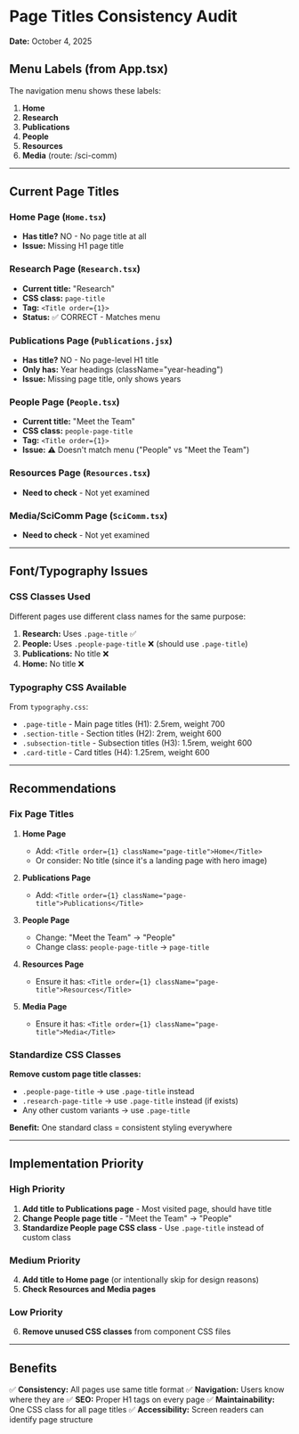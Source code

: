 # Page Titles Consistency Audit

**Date:** October 4, 2025

## Menu Labels (from App.tsx)

The navigation menu shows these labels:
1. **Home**
2. **Research**
3. **Publications**
4. **People**
5. **Resources**
6. **Media** (route: /sci-comm)

---

## Current Page Titles

### Home Page (`Home.tsx`)
- **Has title?** NO - No page title at all
- **Issue:** Missing H1 page title

### Research Page (`Research.tsx`)
- **Current title:** "Research"
- **CSS class:** `page-title`
- **Tag:** `<Title order={1}>`
- **Status:** ✅ CORRECT - Matches menu

### Publications Page (`Publications.jsx`)
- **Has title?** NO - No page-level H1 title
- **Only has:** Year headings (className="year-heading")
- **Issue:** Missing page title, only shows years

### People Page (`People.tsx`)
- **Current title:** "Meet the Team"
- **CSS class:** `people-page-title`
- **Tag:** `<Title order={1}>`
- **Issue:** ⚠️ Doesn't match menu ("People" vs "Meet the Team")

### Resources Page (`Resources.tsx`)
- **Need to check** - Not yet examined

### Media/SciComm Page (`SciComm.tsx`)
- **Need to check** - Not yet examined

---

## Font/Typography Issues

### CSS Classes Used
Different pages use different class names for the same purpose:

1. **Research:** Uses `.page-title` ✅
2. **People:** Uses `.people-page-title` ❌ (should use `.page-title`)
3. **Publications:** No title ❌
4. **Home:** No title ❌

### Typography CSS Available
From `typography.css`:
- `.page-title` - Main page titles (H1): 2.5rem, weight 700
- `.section-title` - Section titles (H2): 2rem, weight 600
- `.subsection-title` - Subsection titles (H3): 1.5rem, weight 600
- `.card-title` - Card titles (H4): 1.25rem, weight 600

---

## Recommendations

### Fix Page Titles

1. **Home Page**
   - Add: `<Title order={1} className="page-title">Home</Title>`
   - Or consider: No title (since it's a landing page with hero image)

2. **Publications Page**
   - Add: `<Title order={1} className="page-title">Publications</Title>`

3. **People Page**
   - Change: "Meet the Team" → "People"
   - Change class: `people-page-title` → `page-title`

4. **Resources Page**
   - Ensure it has: `<Title order={1} className="page-title">Resources</Title>`

5. **Media Page**
   - Ensure it has: `<Title order={1} className="page-title">Media</Title>`

### Standardize CSS Classes

**Remove custom page title classes:**
- `.people-page-title` → use `.page-title` instead
- `.research-page-title` → use `.page-title` instead (if exists)
- Any other custom variants → use `.page-title`

**Benefit:** One standard class = consistent styling everywhere

---

## Implementation Priority

### High Priority
1. **Add title to Publications page** - Most visited page, should have title
2. **Change People page title** - "Meet the Team" → "People"
3. **Standardize People page CSS class** - Use `.page-title` instead of custom class

### Medium Priority
4. **Add title to Home page** (or intentionally skip for design reasons)
5. **Check Resources and Media pages**

### Low Priority
6. **Remove unused CSS classes** from component CSS files

---

## Benefits

✅ **Consistency:** All pages use same title format
✅ **Navigation:** Users know where they are
✅ **SEO:** Proper H1 tags on every page
✅ **Maintainability:** One CSS class for all page titles
✅ **Accessibility:** Screen readers can identify page structure

